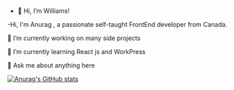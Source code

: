 - 👋 Hi, I’m Williams!

-Hi, I'm Anurag , a passionate self-taught FrontEnd developer from Canada.

🔭 I’m currently working on many side projects

🌱 I’m currently learning React js and WorkPress

💬 Ask me about anything here

[![Anurag's GitHub stats](https://github-readme-stats.vercel.app/api?username=williams42000)](https://github.com/anuraghazra/github-readme-stats)

